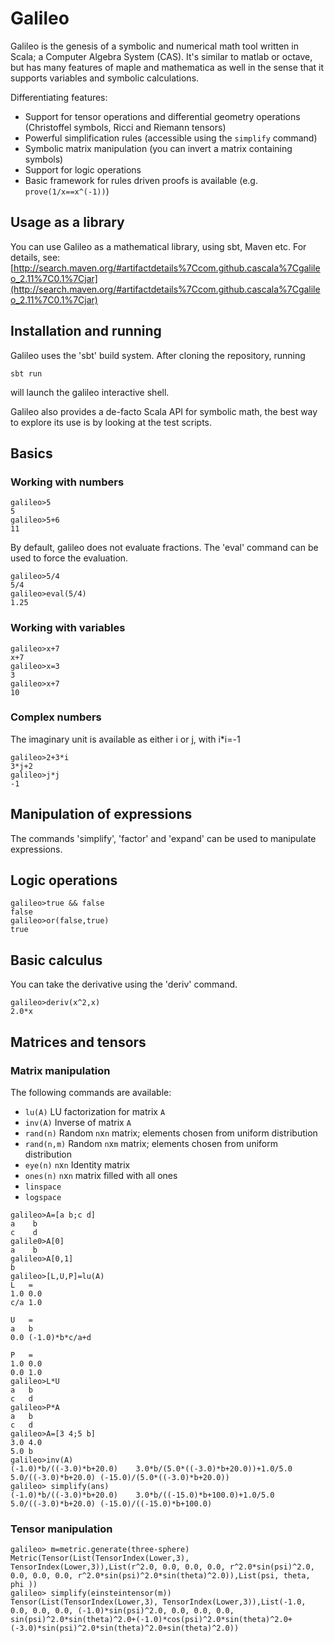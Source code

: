 # Galileo
Galileo is the genesis of a symbolic and numerical math tool written in Scala; a Computer Algebra System (CAS).
It's similar to matlab or octave, but has many features of maple and mathematica as well in the sense that it supports variables and symbolic calculations.


Differentiating features:
* Support for tensor operations and differential geometry operations (Christoffel symbols, Ricci and Riemann tensors)
* Powerful simplification rules (accessible using the `simplify` command)
* Symbolic matrix manipulation (you can invert a matrix containing symbols)
* Support for logic operations
* Basic framework for rules driven proofs is available (e.g. `prove(1/x==x^(-1))`)

## Usage as a library
You can use Galileo as a mathematical library, using sbt, Maven etc.
For details, see:
[http://search.maven.org/#artifactdetails%7Ccom.github.cascala%7Cgalileo_2.11%7C0.1%7Cjar](http://search.maven.org/#artifactdetails%7Ccom.github.cascala%7Cgalileo_2.11%7C0.1%7Cjar)

## Installation and running
Galileo uses the 'sbt' build system. After cloning the repository, running
```
sbt run
```
will launch the galileo interactive shell.

Galileo also provides a de-facto Scala API for symbolic math, the best way to explore its use is by looking at the test scripts.

## Basics
### Working with numbers
```
galileo>5
5
galileo>5+6
11
```
By default, galileo does not evaluate fractions. The 'eval' command can be used to force the evaluation.
```
galileo>5/4
5/4
galileo>eval(5/4)
1.25
```

### Working with variables
```
galileo>x+7
x+7
galileo>x=3
3
galileo>x+7
10
```

### Complex numbers
The imaginary unit is available as either i or j, with i*i=-1
```
galileo>2+3*i
3*j+2
galileo>j*j
-1
```

## Manipulation of expressions
The commands 'simplify', 'factor' and 'expand' can be used to manipulate expressions.

## Logic operations
```
galileo>true && false
false
galileo>or(false,true)
true
```

## Basic calculus
You can take the derivative using the 'deriv' command.
```
galileo>deriv(x^2,x)
2.0*x 
```

## Matrices and tensors
### Matrix manipulation

The following commands are available:
* `lu(A)` LU factorization for matrix `A`
* `inv(A)` Inverse of matrix `A`
* `rand(n)` Random `n`x`n` matrix; elements chosen from uniform distribution
* `rand(n,m)` Random `n`x`m` matrix; elements chosen from uniform distribution 
* `eye(n)` `n`x`n` Identity matrix
* `ones(n)` `n`x`n` matrix filled with all ones
* `linspace`
* `logspace`

```
galileo>A=[a b;c d]
a    b
c    d
galile0>A[0]
a    b
galileo>A[0,1]
b
galileo>[L,U,P]=lu(A)
L	=
1.0	0.0	
c/a	1.0	

U	=
a	b	
0.0	(-1.0)*b*c/a+d	

P	=
1.0	0.0
0.0	1.0
galileo>L*U
a	b
c	d
galileo>P*A
a	b
c	d
galileo>A=[3 4;5 b]
3.0	4.0
5.0	b
galileo>inv(A)
(-1.0)*b/((-3.0)*b+20.0)	3.0*b/(5.0*((-3.0)*b+20.0))+1.0/5.0
5.0/((-3.0)*b+20.0)	(-15.0)/(5.0*((-3.0)*b+20.0))
galileo> simplify(ans)
(-1.0)*b/((-3.0)*b+20.0)	3.0*b/((-15.0)*b+100.0)+1.0/5.0
5.0/((-3.0)*b+20.0)	(-15.0)/((-15.0)*b+100.0)
```
### Tensor manipulation
```
galileo> m=metric.generate(three-sphere)
Metric(Tensor(List(TensorIndex(Lower,3), TensorIndex(Lower,3)),List(r^2.0, 0.0, 0.0, 0.0, r^2.0*sin(psi)^2.0, 0.0, 0.0, 0.0, r^2.0*sin(psi)^2.0*sin(theta)^2.0)),List(psi, theta, phi ))
galileo> simplify(einsteintensor(m))
Tensor(List(TensorIndex(Lower,3), TensorIndex(Lower,3)),List(-1.0, 0.0, 0.0, 0.0, (-1.0)*sin(psi)^2.0, 0.0, 0.0, 0.0, sin(psi)^2.0*sin(theta)^2.0+(-1.0)*cos(psi)^2.0*sin(theta)^2.0+(-3.0)*sin(psi)^2.0*sin(theta)^2.0+sin(theta)^2.0))
```
